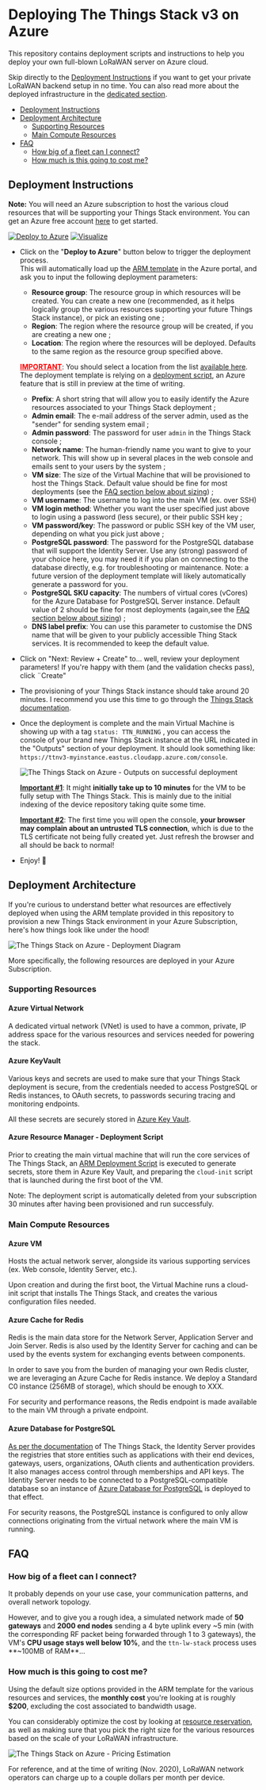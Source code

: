 # Deploying The Things Stack v3 on Azure <!-- omit in toc -->

This repository contains deployment scripts and instructions to help you deploy your own full-blown LoRaWAN server on Azure cloud.

Skip directly to the [Deployment Instructions](#deployment-instructions) if you want to get your private LoRaWAN backend setup in no time. You can also read more about the deployed infrastructure in the [dedicated section](#deployment-architecture).

- [Deployment Instructions](#deployment-instructions)
- [Deployment Architecture](#deployment-architecture)
  - [Supporting Resources](#supporting-resources)
  - [Main Compute Resources](#main-compute-resources)
- [FAQ](#faq)
  - [How big of a fleet can I connect?](#how-big-of-a-fleet-can-i-connect)
  - [How much is this going to cost me?](#how-much-is-this-going-to-cost-me)

## Deployment Instructions

**Note:** You will need an Azure subscription to host the various cloud resources that will be supporting your Things Stack environment. You can get an Azure free account [here](https://azure.microsoft.com/en-us/free/) to get started.

[![Deploy to Azure](https://aka.ms/deploytoazurebutton)](https://portal.azure.com/#create/Microsoft.Template/uri/https%3A%2F%2Fraw.githubusercontent.com%2Fkartben%2Fthethingsstack-on-azure%2Fmaster%2Fthethingsstack-on-azure.json)
 [![Visualize](https://raw.githubusercontent.com/Azure/azure-quickstart-templates/master/1-CONTRIBUTION-GUIDE/images/visualizebutton.svg?sanitize=true)](http://armviz.io/#/?load=https%3A%2F%2Fraw.githubusercontent.com%2Fkartben%2Fthethingsstack-on-azure%2Fmaster%2Fthethingsstack-on-azure.json)
  
- Click on the "**Deploy to Azure**" button below to trigger the deployment process.\
  This will automatically load up the [ARM template](./thethingsstack-on-azure.json) in the Azure portal, and ask you to input the following deployment parameters:

  - **Resource group**: The resource group in which resources will be created. You can create a new one (recommended, as it helps logically group the various resources supporting your future Things Stack instance), or pick an existing one ;
  - **Region**: The region where the resource group will be created, if you are creating a new one ;
  - **Location**: The region where the resources will be deployed. Defaults to the same region as the resource group specified above.

  **<font color="red"><u>IMPORTANT</u></font>**: You should select a location from the list [available here](https://docs.microsoft.com/azure/container-instances/container-instances-region-availability#linux-container-groups). The deployment template is relying on a [deployment script](https://docs.microsoft.com/azure/azure-resource-manager/templates/deployment-script-template?tabs=CLI), an Azure feature that is still in preview at the time of writing. 
  
  - **Prefix**: A short string that will allow you to easily identify the Azure resources associated to your Things Stack deployment ;
  - **Admin email**: The e-mail address of the server admin, used as the "sender" for sending system email ;
  - **Admin password**: The password for user `admin` in the Things Stack console ;
  - **Network name**: The human-friendly name you want to give to your network. This will show up in several places in the web console and emails sent to your users by the system ;
  - **VM size**: The size of the Virtual Machine that will be provisioned to host the Things Stack. Default value should be fine for most deployments (see the [FAQ section below about sizing](#how-big-of-a-fleet-can-i-connect)) ;
  - **VM username**: The username to log into the main VM (ex. over SSH)
  - **VM login method**: Whether you want the user specified just above to login using a password (less secure), or their public SSH key ;
  - **VM password/key**: The password or public SSH key of the VM user, depending on what you pick just above ;
  - **PostgreSQL password**: The password for the PostgreSQL database that will support the Identity Server. Use any (strong) password of your choice here, you may need it if you plan on connecting to the database directly, e.g. for troubleshooting or maintenance. Note: a future version of the deployment template will likely automatically generate a password for you.
  - **PostgreSQL SKU capacity**: The numbers of virtual cores (vCores) for the Azure Database for PostgreSQL Server instance. Default value of 2 should be fine for most deployments (again,see the [FAQ section below about sizing](#how-big-of-a-fleet-can-i-connect)) ; 
  - **DNS label prefix**: You can use this parameter to customise the DNS name that will be given to your publicly accessible Thing Stack services. It is recommended to keep the default value.

- Click on "Next: Review + Create" to... well, review your deployment parameters! If you're happy with them (and the validation checks pass), click ¨Create"

- The provisioning of your Things Stack instance should take around 20 minutes. I recommend you use this time to go through the [Things Stack documentation](https://thethingsstack.io/getting-started/).

- Once the deployment is complete and the main Virtual Machine is showing up with a tag `status: TTN_RUNNING` , you can access the console of your brand new Things Stack instance at the URL indicated in the "Outputs" section of your deployment. It should look something like: `https://ttnv3-myinstance.eastus.cloudapp.azure.com/console`.

  ![The Things Stack on Azure - Outputs on successful deployment][deployment-output]

  <u>**Important #1**</u>: It might **initially take up to 10 minutes** for the VM to be fully setup with The Things Stack. This is mainly due to the initial indexing of the device repository taking quite some time.

  <u>**Important #2**</u>: The first time you will open the console, **your browser may complain about an untrusted TLS connection**, which is due to the TLS certificate not being fully created yet. Just refresh the browser and all should be back to normal!

- Enjoy! 🙂

## Deployment Architecture

If you're curious to understand better what resources are effectively deployed when using the ARM template provided in this repository to provision a new Things Stack environment in your Azure Subscription, here's how things look like under the hood!

![The Things Stack on Azure - Deployment Diagram][deployment-diagram]

More specifically, the following resources are deployed in your Azure Subscription.

### Supporting Resources

#### Azure Virtual Network <!-- omit in toc -->

A dedicated virtual network (VNet) is used to have a common, private, IP address space for the various resources and services needed for powering the stack.

#### Azure KeyVault <!-- omit in toc -->

Various keys and secrets are used to make sure that your Things Stack deployment is secure, from the credentials needed to access PostgreSQL or Redis instances, to OAuth secrets, to passwords securing tracing and monitoring endpoints.

All these secrets are securely stored in [Azure Key Vault](https://azure.microsoft.com/en-us/services/key-vault/).

#### Azure Resource Manager - Deployment Script <!-- omit in toc -->

Prior to creating the main virtual machine that will run the core services of The Things Stack, an [ARM Deployment Script](https://docs.microsoft.com/en-us/azure/azure-resource-manager/templates/deployment-script-template) is executed to generate secrets, store them in Azure Key Vault, and preparing the `cloud-init` script that is launched during the first boot of the VM. 

Note: The deployment script is automatically deleted from your subscription 30 minutes after having been provisioned and run successfuly.

### Main Compute Resources

#### Azure VM <!-- omit in toc -->

Hosts the actual network server, alongside its various supporting services (ex. Web console, Identity Server, etc.).

Upon creation and during the first boot, the Virtual Machine runs a cloud-init script that installs The Things Stack, and creates the various configuration files needed.

#### Azure Cache for Redis <!-- omit in toc --> 

Redis is the main data store for the Network Server, Application Server and Join Server. Redis is also used by the Identity Server for caching and can be used by the events system for exchanging events between components.

In order to save you from the burden of managing your own Redis cluster, we are leveraging an Azure Cache for Redis instance. We deploy a Standard C0 instance (256MB of storage), which should be enough to XXX.

For security and performance reasons, the Redis endpoint is made available to the main VM through a private endpoint.

#### Azure Database for PostgreSQL <!-- omit in toc --> 

[As per the documentation](https://thethingsstack.io/reference/components/identity-server/) of The Things Stack, the Identity Server provides the registries that store entities such as applications with their end devices, gateways, users, organizations, OAuth clients and authentication providers. It also manages access control through memberships and API keys. The Identity Server needs to be connected to a PostgreSQL-compatible database so an instance of [Azure Database for PostgreSQL](https://azure.microsoft.com/en-us/services/postgresql/) is deployed to that effect.

For security reasons, the PostgreSQL instance is configured to only allow connections originating from the virtual network where the main VM is running.

## FAQ

### How big of a fleet can I connect?

It probably depends on your use case, your communication patterns, and overall network topology. 

However, and to give you a rough idea, a simulated network made of **50 gateways** and **2000 end nodes** sending a 4 byte uplink every ~5 min (with the corresponding RF packet being forwarded through 1 to 3 gateways), the VM's **CPU usage stays well below 10%**, and the `ttn-lw-stack` process uses **~100MB of RAM**…

### How much is this going to cost me?

Using the default size options provided in the ARM template for the various resources and services, the **monthly cost** you're looking at is roughly **$200**, excluding the cost associated to bandwidth usage. 

You can considerably optimize the cost by looking at [resource reservation](https://docs.microsoft.com/en-us/azure/cost-management-billing/reservations/save-compute-costs-reservations), as well as making sure that you pick the right size for the various resources based on the scale of your LoRaWAN infrastructure.

![The Things Stack on Azure - Pricing Estimation][pricing-img]

For reference, and at the time of writing (Nov. 2020), LoRaWAN network operators can charge up to a couple dollars per month per device.

[//]: # (Image References)

[deployment-output]: ./assets/deployment-output.png "The Things Stack on Azure - ARM Deployment outputs in the Azure Portal"

[deployment-diagram]: ./assets/deployment-diagram.svg "The Things Stack on Azure - Deployment Diagram"

[pricing-img]: ./assets/pricing-overview.png "The Things Stack on Azure - Pricing Estimation"
